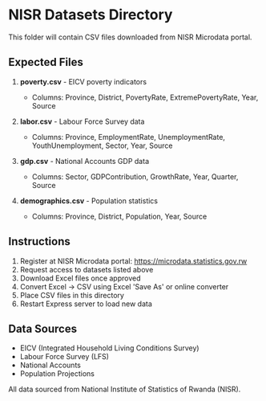 # NISR Datasets Directory

This folder will contain CSV files downloaded from NISR Microdata portal.

## Expected Files

1. **poverty.csv** - EICV poverty indicators
   - Columns: Province, District, PovertyRate, ExtremePovertyRate, Year, Source

2. **labor.csv** - Labour Force Survey data
   - Columns: Province, EmploymentRate, UnemploymentRate, YouthUnemployment, Sector, Year, Source

3. **gdp.csv** - National Accounts GDP data
   - Columns: Sector, GDPContribution, GrowthRate, Year, Quarter, Source

4. **demographics.csv** - Population statistics
   - Columns: Province, District, Population, Year, Source

## Instructions

1. Register at NISR Microdata portal: https://microdata.statistics.gov.rw
2. Request access to datasets listed above
3. Download Excel files once approved
4. Convert Excel → CSV using Excel 'Save As' or online converter
5. Place CSV files in this directory
6. Restart Express server to load new data

## Data Sources

- EICV (Integrated Household Living Conditions Survey)
- Labour Force Survey (LFS)
- National Accounts
- Population Projections

All data sourced from National Institute of Statistics of Rwanda (NISR).

